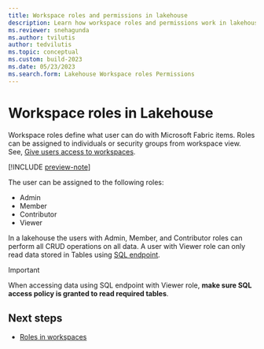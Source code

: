 ```yaml
---
title: Workspace roles and permissions in lakehouse
description: Learn how workspace roles and permissions work in lakehouse.
ms.reviewer: snehagunda
ms.author: tvilutis
author: tedvilutis
ms.topic: conceptual
ms.custom: build-2023
ms.date: 05/23/2023
ms.search.form: Lakehouse Workspace roles Permissions
---
```


# Workspace roles in Lakehouse

Workspace roles define what user can do with Microsoft Fabric items. Roles can be assigned to individuals or security groups from workspace view. See, [Give users access to workspaces](../get-started/give-access-workspaces.md).

[!INCLUDE [preview-note](../includes/preview-note.md)]

The user can be assigned to the following roles:

* Admin
* Member
* Contributor
* Viewer

In a lakehouse the users with Admin, Member, and Contributor roles can perform all CRUD operations on all data. A user with Viewer role can only read data stored in Tables using [SQL endpoint](lakehouse-sql-endpoint.md).

> [!IMPORTANT]
> When accessing data using SQL endpoint with Viewer role, **make sure SQL access policy is granted to read required tables**.

## Next steps

- [Roles in workspaces](../get-started/roles-workspaces.md)
